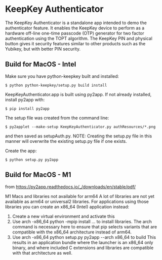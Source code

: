 
KeepKey Authenticator
==============
The KeepKey Authenticator is a standalone app intended to demo the authenticator feature. 
It enables the KeepKey device to perform as a hardware off-line one-time passcode (OTP) generator for two factor authentication using the TOPT algorithm. The KeepKey PIN and physical button gives it security features similar to other products such as the Yubikey, but with better PIN security.

Build for MacOS - Intel
-----------------------
Make sure you have python-keepkey built and installed:

    $ python python-keepkey/setup.py build install

KeepKeyAuthenticator.app is built using py2app.
If not already installed, install py2app with:

    $ pip install py2app

The setup file was created from the command line:

    $ py2applet --make-setup KeepKeyAuthenticator.py authResources/*.png

and then saved as setupAuth.py. NOTE: Creating the setup.py file in this manner will overwrite
the existing setup.py file if one exists.

Create the app:

    $ python setup.py py2app

Build for MacOS - M1
--------------------
from https://py2app.readthedocs.io/_/downloads/en/stable/pdf/

M1 Macs and libraries not available for arm64 A lot of libraries are not yet available as arm64 or universal2 libraries. For applications using those libraries you can create an x86_64 (Intel) application instead: 
1. Create a new virtual environment and activate this 
2. Use arch -x86_64 python -mpip install ... to install libraries. 
    The arch command is necessary here to ensure that pip selects variants that are compatible with the x86_64 architecture instead of arm64. 
3. Use arch -x86_64 python setup.py py2app --arch x86_64 to build 
This results in an application bundle where the launcher is an x86_64 only binary, and where included C extensions and libraries are compatible with that architecture as well.
